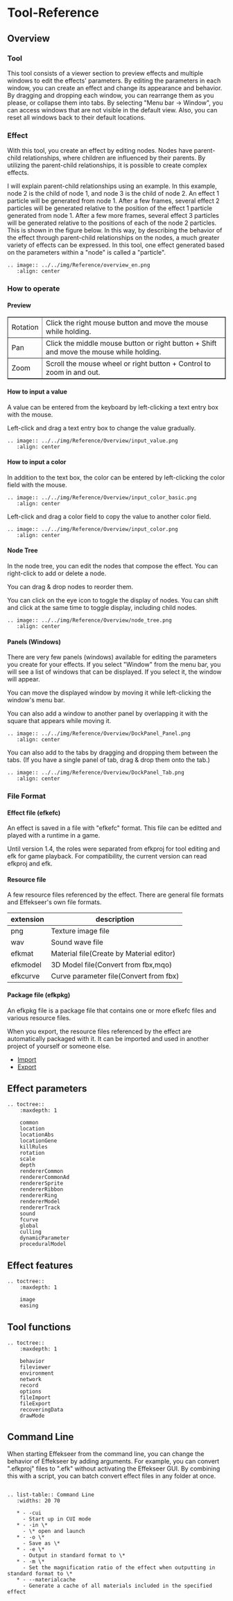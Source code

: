 ﻿# Tool-Reference

## Overview

### Tool

This tool consists of a viewer section to preview effects and multiple windows to edit the effects' parameters. By editing the parameters in each window, you can create an effect and change its appearance and behavior. By dragging and dropping each window, you can rearrange them as you please, or collapse them into tabs. By selecting "Menu bar -> Window", you can access windows that are not visible in the default view. Also, you can reset all windows back to their default locations.

### Effect

With this tool, you create an effect by editing nodes. Nodes have parent-child relationships, where children are influenced by their parents. By utilizing the parent-child relationships, it is possible to create complex effects.

I will explain parent-child relationships using an example. In this example, node 2 is the child of node 1, and node 3 is the child of node 2\. An effect 1 particle will be generated from node 1\. After a few frames, several effect 2 particles will be generated relative to the position of the effect 1 particle generated from node 1\. After a few more frames, several effect 3 particles will be generated relative to the positions of each of the node 2 particles. This is shown in the figure below. In this way, by describing the behavior of the effect through parent-child relationships on the nodes, a much greater variety of effects can be expressed. In this tool, one effect generated based on the parameters within a "node" is called a "particle".

```eval_rst
.. image:: ../../img/Reference/overview_en.png
   :align: center
```

### How to operate

#### Preview

<div align="center">
<table border="1">
<tr>
<td>Rotation</td>
<td>Click the right mouse button and move the mouse while holding.</td>
</tr>
<tr>
<td>Pan</td>
<td>Click the middle mouse button or right button + Shift and move the mouse while holding.</td>
</tr>
<tr>
<td>Zoom</td>
<td>Scroll the mouse wheel or right button + Control to zoom in and out.</td>
</tr>
</table>
</div>

#### How to input a value

A value can be entered from the keyboard by left-clicking a text entry box with the mouse.

Left-click and drag a text entry box to change the value gradually.

```eval_rst
.. image:: ../../img/Reference/Overview/input_value.png
   :align: center
```

#### How to input a color

In addition to the text box, the color can be entered by left-clicking the color field with the mouse.

```eval_rst
.. image:: ../../img/Reference/Overview/input_color_basic.png
   :align: center
```

Left-click and drag a color field to copy the value to another color field.

```eval_rst
.. image:: ../../img/Reference/Overview/input_color.png
   :align: center
```

#### Node Tree

In the node tree, you can edit the nodes that compose the effect.
You can right-click to add or delete a node.

You can drag & drop nodes to reorder them.

You can click on the eye icon to toggle the display of nodes.
You can shift and click at the same time to toggle display, including child nodes.

```eval_rst
.. image:: ../../img/Reference/Overview/node_tree.png
   :align: center
```

#### Panels (Windows)

There are very few panels (windows) available for editing the parameters you create for your effects.
If you select "Window" from the menu bar, you will see a list of windows that can be displayed.
If you select it, the window will appear.

You can move the displayed window by moving it while left-clicking the window's menu bar.

You can also add a window to another panel by overlapping it with the square that appears while moving it.

```eval_rst
.. image:: ../../img/Reference/Overview/DockPanel_Panel.png
   :align: center
```

You can also add to the tabs by dragging and dropping them between the tabs.
(If you have a single panel of tab, drag & drop them onto the tab.)

```eval_rst
.. image:: ../../img/Reference/Overview/DockPanel_Tab.png
   :align: center
```

### File Format

#### Effect file (efkefc)
An effect is saved in a file with "efkefc" format.
This file can be editted and played with a runtime in a game.

Until version 1.4, the roles were separated from efkproj for tool editing and efk for game playback.
For compatibility, the current version can read efkproj and efk.

#### Resource file
A few resource files referenced by the effect. There are general file formats and Effekseer's own file formats.

| extension| description   |
|----------|--------|
| png      | Texture image file |
| wav      | Sound wave file |
| efkmat   | Material file(Create by Material editor) |
| efkmodel | 3D Model file(Convert from fbx,mqo) |
| efkcurve | Curve parameter file(Convert from fbx) |

#### Package file (efkpkg)
An efkpkg file is a package file that contains one or more efkefc files and various resource files.

When you export, the resource files referenced by the effect are automatically packaged with it.
It can be imported and used in another project of yourself or someone else.

- <a href="fileImport.html">Import</a>
- <a href="fileExport.html">Export</a>


## Effect parameters

```eval_rst
.. toctree::
    :maxdepth: 1

    common
    location
    locationAbs
    locationGene
    killRules
    rotation
    scale
    depth
    rendererCommon
    rendererCommonAd
    rendererSprite
    rendererRibbon
    rendererRing
    rendererModel
    rendererTrack
    sound
    fcurve
    global
    culling
    dynamicParameter
    proceduralModel
```

## Effect features

```eval_rst
.. toctree::
    :maxdepth: 1

    image
    easing
```

## Tool functions

```eval_rst
.. toctree::
    :maxdepth: 1

    behavior
    fileviewer
    environment
    network
    record
    options
    fileImport
    fileExport
    recoveringData
    drawMode
```

## Command Line

When starting Effekseer from the command line, you can change the behavior of Effekseer by adding arguments. For example, you can convert ".efkproj" files to ".efk" without activating the Effekseer GUI. By combining this with a script, you can batch convert effect files in any folder at once.

```eval_rst

.. list-table:: Command Line
   :widths: 20 70

   * - -cui
     - Start up in CUI mode
   * - -in \*
     - \* open and launch
   * - -o \*
     - Save as \*
   * - -e \*
     - Output in standard format to \*
   * - -m \*
     - Set the magnification ratio of the effect when outputting in standard format to \*
   * - --materialcache
     - Generate a cache of all materials included in the specified effect
```
